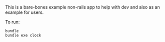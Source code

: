 This is a bare-bones example non-rails app to
help with dev and also as an example for users.

To run:

```
bundle
bundle exe clock
```
